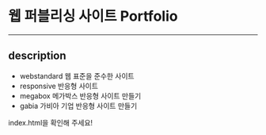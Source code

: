 # 웹 퍼블리싱 사이트 Portfolio
---

## description

- webstandard 웹 표준을 준수한 사이트
- responsive 반응형 사이트
- megabox 메가박스 반응형 사이트 만들기
- gabia 가비아 기업 반응형 사이트 만들기

index.html을 확인해 주세요!
